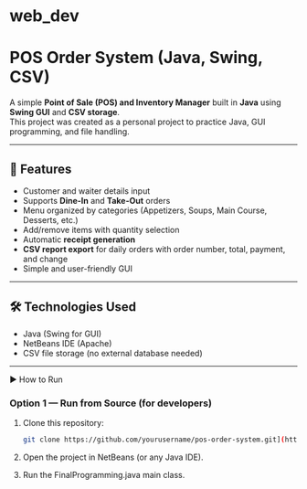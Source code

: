 # web_dev
# POS Order System (Java, Swing, CSV)

A simple **Point of Sale (POS) and Inventory Manager** built in **Java** using **Swing GUI** and **CSV storage**.  
This project was created as a personal project to practice Java, GUI programming, and file handling.

---

## 📌 Features
- Customer and waiter details input
- Supports **Dine-In** and **Take-Out** orders
- Menu organized by categories (Appetizers, Soups, Main Course, Desserts, etc.)
- Add/remove items with quantity selection
- Automatic **receipt generation**
- **CSV report export** for daily orders with order number, total, payment, and change
- Simple and user-friendly GUI

---

## 🛠️ Technologies Used
- Java (Swing for GUI)
- NetBeans IDE (Apache)
- CSV file storage (no external database needed)

---

 ▶️ How to Run

### Option 1 — Run from Source (for developers)
1. Clone this repository:
   ```bash
   git clone https://github.com/yourusername/pos-order-system.git](https://github.com/arnelbangahon19-collab/web_dev/tree/main/FinalProgramming/dist
2. Open the project in NetBeans (or any Java IDE).

3. Run the FinalProgramming.java main class.

